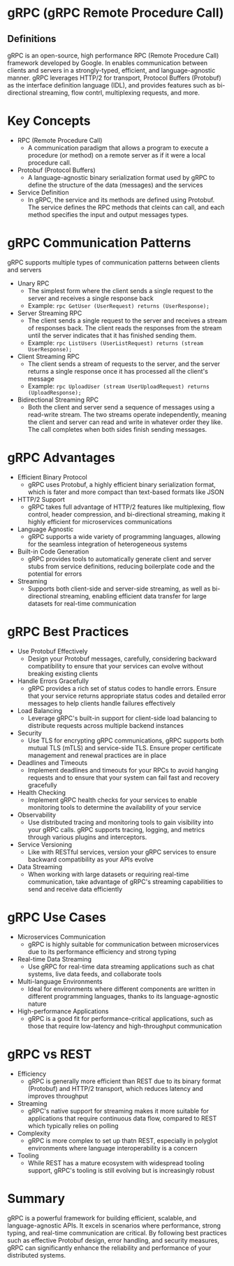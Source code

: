 # gRPC (gRPC Remote Procedure Call)

## Definitions
gRPC is an open-source, high performance RPC (Remote Procedure Call) framework developed by Google. In enables communication between clients and servers in a strongly-typed, efficient, and language-agnostic manner. gRPC leverages HTTP/2 for transport, Protocol Buffers (Protobuf) as the interface definition language (IDL), and provides features such as bi-directional streaming, flow contrl, multiplexing requests, and more. 

# Key Concepts
 - RPC (Remote Procedure Call)
    - A communication paradigm that allows a program to execute a procedure (or method) on a remote server as if it were a local procedure call.
 - Protobuf (Protocol Buffers)
    - A language-agnostic binary serialization format used by gRPC to define the structure of the data (messages) and the services
 - Service Definition
    - In gRPC, the service and its methods are defined using Protobuf. The service defines the RPC methods that cleints can call, and each method specifies the input and output messages types.

# gRPC Communication Patterns
gRPC supports multiple types of communication patterns between clients and servers

 - Unary RPC
    - The simplest form where the client sends a single request to the server and receives a single response back
    - Example: `rpc GetUser (UserRequest) returns (UserResponse);`
 - Server Streaming RPC
    - The client sends a single request to the server and receives a stream of responses back. The client reads the responses from the stream until the server indicates that it has finished sending them.
    - Example: `rpc ListUsers (UserListRequest) returns (stream UserResponse);`
 - Client Streaming RPC
    - The client sends a stream of requests to the server, and the server returns a single response once it has processed all the client's message
    - Example: `rpc UploadUser (stream UserUploadRequest) returns (UploadResponse);`
 - Bidirectional Streaming RPC
    - Both the client and server send a sequence of messages using a read-write stream. The two streams operate independently, meaning the client and server can read and write in whatever order they like. The call completes when both sides finish sending messages.

# gRPC Advantages

 - Efficient Binary Protocol
    - gRPC uses Protobuf, a highly efficient binary serialization format, which is fater and more compact than text-based formats like JSON
 - HTTP/2 Support
    - gRPC takes full advantage of HTTP/2 features like multiplexing, flow control, header compression, and bi-directional streaming, making it highly efficient for microservices communications
 - Language Agnostic
    - gRPC supports a wide variety of programming languages, allowing for the seamless integration of heterogeneous systems
 - Built-in Code Generation
    - gRPC provides tools to automatically generate client and server stubs from service definitions, reducing boilerplate code and the potential for errors
 - Streaming
    - Supports both client-side and server-side streaming, as well as bi-directional streaming, enabling efficient data transfer for large datasets for real-time communication

# gRPC Best Practices

 - Use Protobuf Effectively
    - Design your Protobuf messages, carefully, considering backward compatibility to ensure that your services can evolve without breaking existing clients
 - Handle Errors Gracefully
    - gRPC provides a rich set of status codes to handle errors. Ensure that your service returns appropriate status codes and detailed error messages to help clients handle failures effectively
 - Load Balancing
    - Leverage gRPC's built-in support for client-side load balancing to distribute requests across multiple backend instances
 - Security
    - Use TLS for encrypting gRPC communications, gRPC supports both mutual TLS (mTLS) and service-side TLS. Ensure proper certificate management and renewal practices are in place
 - Deadlines and Timeouts
    - Implement deadlines and timeouts for your RPCs to avoid hanging requests and to ensure that your system can fail fast and recovery gracefully
 - Health Checking
    - Implement gRPC health checks for your services to enable monitoring tools to determine the availability of your service
 - Observability
    - Use distributed tracing and monitoring tools to gain visibility into your gRPC calls. gRPC supports tracing, logging, and metrics through various plugins and interceptors.
 - Service Versioning
    - Like with RESTful services, version your gRPC services to ensure backward compatibility as your APIs evolve
 - Data Streaming
    - When working with large datasets or requiring real-time communication, take advantage of gRPC's streaming capabilities to send and receive data efficiently

# gRPC Use Cases
 - Microservices Communication
    - gRPC is highly suitable for communication between microservices due to its performance efficiency and strong typing
 - Real-time Data Streaming
    - Use gRPC for real-time data streaming applications such as chat systems, live data feeds, and collaborate tools
 - Multi-language Environments
    - Ideal for environments where different components are written in different programming languages, thanks to its language-agnostic nature
 - High-performance Applications
    - gRPC is a good fit for performance-critical applications, such as those that require low-latency and high-throughput communication

# gRPC vs REST
 - Efficiency
    - gRPC is generally more efficient than REST due to its binary format (Protobuf) and HTTP/2 transport, which reduces latency and improves throughput
 - Streaming
    - gRPC's native support for streaming makes it more suitable for applications that require continuous data flow, compared to REST which typically relies on polling
 - Complexity
    - gRPC is more complex to set up thatn REST, especially in polyglot environments where language interoperability is a concern
 - Tooling
    - While REST has a mature ecosystem with widespread tooling support, gRPC's tooling is still evolving but is increasingly robust

# Summary
gRPC is a powerful framework for building efficient, scalable, and language-agnostic APIs. It excels in scenarios where performance, strong typing, and real-time communication are critical. By following best practices such as effective Protobuf design, error handling, and security measures, gRPC can significantly enhance the reliability and performance of your distributed systems.